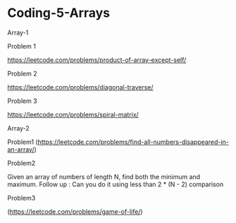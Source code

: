 # Coding-5-Arrays



Array-1

Problem 1

https://leetcode.com/problems/product-of-array-except-self/

Problem 2

https://leetcode.com/problems/diagonal-traverse/

Problem 3

https://leetcode.com/problems/spiral-matrix/

Array-2


Problem1 (https://leetcode.com/problems/find-all-numbers-disappeared-in-an-array/)

Problem2

Given an array of numbers of length N, find both the minimum and maximum. Follow up : Can you do it using less than 2 * (N - 2) comparison

Problem3 

(https://leetcode.com/problems/game-of-life/)
